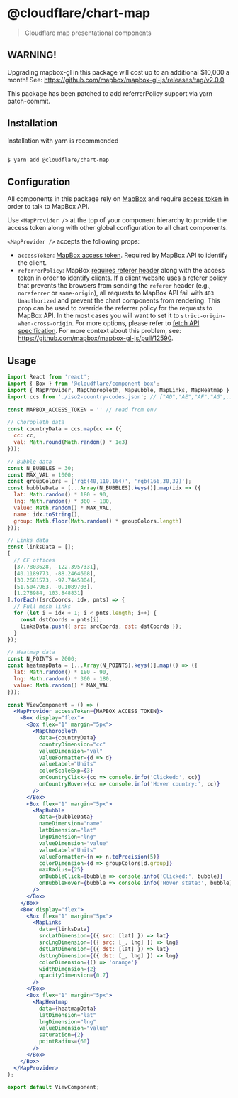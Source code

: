 # @cloudflare/chart-map

> Cloudflare map presentational components

## WARNING!
Upgrading mapbox-gl in this package will cost up to an additional $10,000 a month!
See: https://github.com/mapbox/mapbox-gl-js/releases/tag/v2.0.0

This package has been patched to add referrerPolicy support via yarn patch-commit.

## Installation
Installation with yarn is recommended

```sh

$ yarn add @cloudflare/chart-map

```


## Configuration
All components in this package rely on [MapBox](https://docs.mapbox.com/) and require [access token](https://docs.mapbox.com/help/getting-started/access-tokens/) in order to talk to MapBox API. 

Use `<MapProvider />` at the top of your component hierarchy to provide the access token along with other global configuration to all chart components. 

`<MapProvider />` accepts the following props:

- `accessToken`: [MapBox access token](https://docs.mapbox.com/help/getting-started/access-tokens/). Required by MapBox API to identify the client.
- `referrerPolicy`: MapBox [requires referer header](https://docs.mapbox.com/accounts/guides/tokens/#requirements-and-limitations) along with the access token in order to identify clients. If a client website uses a referer policy that prevents the browsers from sending the `referer` header (e.g., `noreferrer` or `same-origin`), all requests to MapBox API fail with `403 Unauthorized` and prevent the chart components from rendering. This prop can be used to override the referrer policy for the requests to MapBox API. In the most cases you will want to set it to `strict-origin-when-cross-origin`. For more options, please refer to [fetch API specification](https://javascript.info/fetch-api). For more context about this problem, see: https://github.com/mapbox/mapbox-gl-js/pull/12590.

## Usage

```jsx
import React from 'react';
import { Box } from '@cloudflare/component-box';
import { MapProvider, MapChoropleth, MapBubble, MapLinks, MapHeatmap } from '../../src';
import ccs from './iso2-country-codes.json'; // ["AD","AE","AF","AG",...]

const MAPBOX_ACCESS_TOKEN = '' // read from env 

// Choropleth data
const countryData = ccs.map(cc => ({
  cc: cc,
  val: Math.round(Math.random() * 1e3)
}));

// Bubble data
const N_BUBBLES = 30;
const MAX_VAL = 1000;
const groupColors = ['rgb(40,110,164)', 'rgb(166,30,32)'];
const bubbleData = [...Array(N_BUBBLES).keys()].map(idx => ({
  lat: Math.random() * 180 - 90,
  lng: Math.random() * 360 - 180,
  value: Math.random() * MAX_VAL,
  name: idx.toString(),
  group: Math.floor(Math.random() * groupColors.length)
}));

// Links data
const linksData = [];
[
  // CF offices
  [37.7803628, -122.3957331],
  [40.1189773, -88.2464608],
  [30.2681573, -97.7445804],
  [51.5047963, -0.1089703],
  [1.278984, 103.848831]
].forEach((srcCoords, idx, pnts) => {
  // Full mesh links
  for (let i = idx + 1; i < pnts.length; i++) {
    const dstCoords = pnts[i];
    linksData.push({ src: srcCoords, dst: dstCoords });
  }
});

// Heatmap data
const N_POINTS = 2000;
const heatmapData = [...Array(N_POINTS).keys()].map(() => ({
  lat: Math.random() * 180 - 90,
  lng: Math.random() * 360 - 180,
  value: Math.random() * MAX_VAL
}));

const ViewComponent = () => (
  <MapProvider accessToken={MAPBOX_ACCESS_TOKEN}>
    <Box display="flex">
      <Box flex="1" margin="5px">
        <MapChoropleth
          data={countryData}
          countryDimension="cc"
          valueDimension="val"
          valueFormatter={d => d}
          valueLabel="Units"
          colorScaleExp={3}
          onCountryClick={cc => console.info('Clicked:', cc)}
          onCountryHover={cc => console.info('Hover country:', cc)}
        />
      </Box>
      <Box flex="1" margin="5px">
        <MapBubble
          data={bubbleData}
          nameDimension="name"
          latDimension="lat"
          lngDimension="lng"
          valueDimension="value"
          valueLabel="Units"
          valueFormatter={n => n.toPrecision(5)}
          colorDimension={d => groupColors[d.group]}
          maxRadius={25}
          onBubbleClick={bubble => console.info('Clicked:', bubble)}
          onBubbleHover={bubble => console.info('Hover state:', bubble)}
        />
      </Box>
    </Box>
    <Box display="flex">
      <Box flex="1" margin="5px">
        <MapLinks
          data={linksData}
          srcLatDimension={({ src: [lat] }) => lat}
          srcLngDimension={({ src: [_, lng] }) => lng}
          dstLatDimension={({ dst: [lat] }) => lat}
          dstLngDimension={({ dst: [_, lng] }) => lng}
          colorDimension={() => 'orange'}
          widthDimension={2}
          opacityDimension={0.7}
        />
      </Box>
      <Box flex="1" margin="5px">
        <MapHeatmap
          data={heatmapData}
          latDimension="lat"
          lngDimension="lng"
          valueDimension="value"
          saturation={2}
          pointRadius={60}
        />
      </Box>
    </Box>
  </MapProvider>
);

export default ViewComponent;

```


